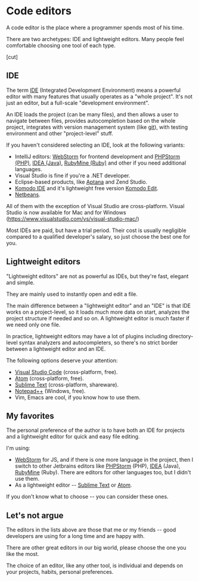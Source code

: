 # Code editors

A code editor is the place where a programmer spends most of his time. 

There are two archetypes: IDE and lightweight editors. Many people feel comfortable choosing one tool of each type.

[cut]

## IDE

The term [IDE](https://en.wikipedia.org/wiki/Integrated_development_environment) (Integrated Development Environment) means a powerful editor with many features that usually operates as a "whole project". It's not just an editor, but a full-scale "development environment".

An IDE loads the project (can be many files), and then allows a user to navigate between files, provides autocompletion based on the whole project, integrates with version management system (like [git](https://git-scm.com/)), with testing environment and other "project-level" stuff.

If you haven't considered selecting an IDE, look at the following variants:

- IntelliJ editors: [WebStorm](http://www.jetbrains.com/webstorm/) for frontend development and [PHPStorm (PHP)](http://www.jetbrains.com/phpstorm/), [IDEA (Java)](http://www.jetbrains.com/idea/), [RubyMine (Ruby)](http://www.jetbrains.com/ruby/) and other if you need additional languages.
- Visual Studio is fine if you're a .NET developer.
- Eclipse-based products, like [Aptana](http://www.aptana.com/) and Zend Studio.
- [Komodo IDE](http://www.activestate.com/komodo-ide) and it's lightweight free version [Komodo Edit](http://www.activestate.com/komodo-edit).
- [Netbeans](http://netbeans.org/).

All of them with the exception of Visual Studio are cross-platform. Visual Studio is now available for Mac and for Windows (https://www.visualstudio.com/vs/visual-studio-mac/)

Most IDEs are paid, but have a trial period. Their cost is usually negligible compared to a qualified developer's salary, so just choose the best one for you.

## Lightweight editors

"Lightweight editors" are not as powerful as IDEs, but they're fast, elegant and simple.

They are mainly used to instantly open and edit a file.

The main difference between a "lightweight editor" and an "IDE" is that IDE works on a project-level, so it loads much more data on start, analyzes the project structure if needed and so on. A lightweight editor is much faster if we need only one file.

In practice, lightweight editors may have a lot of plugins including directory-level syntax analyzers and autocompleters, so there's no strict border between a lightweight editor and an IDE.

The following options deserve your attention:

- [Visual Studio Code](https://code.visualstudio.com/) (cross-platform, free).
- [Atom](https://atom.io/) (cross-platform, free).
- [Sublime Text](http://www.sublimetext.com) (cross-platform, shareware).
- [Notepad++](https://notepad-plus-plus.org/) (Windows, free).
- Vim, Emacs are cool, if you know how to use them.

## My favorites

The personal preference of the author is to have both an IDE for projects and a lightweight editor for quick and easy file editing.

I'm using:

- [WebStorm](http://www.jetbrains.com/webstorm/) for JS, and if there is one more language in the project, then I switch to other Jetbrains editors like [PHPStorm](http://www.jetbrains.com/phpstorm/) (PHP), [IDEA](http://www.jetbrains.com/idea/) (Java), [RubyMine](http://www.jetbrains.com/ruby/) (Ruby). There are editors for other languages too, but I didn't use them.
- As a lightweight editor -- [Sublime Text](http://www.sublimetext.com) or [Atom](https://atom.io/).

If you don't know what to choose -- you can consider these ones.

## Let's not argue

The editors in the lists above are those that me or my friends -- good developers are using for a long time and are happy with.

There are other great editors in our big world, please choose the one you like the most.

The choice of an editor, like any other tool, is individual and depends on your projects, habits, personal preferences.
